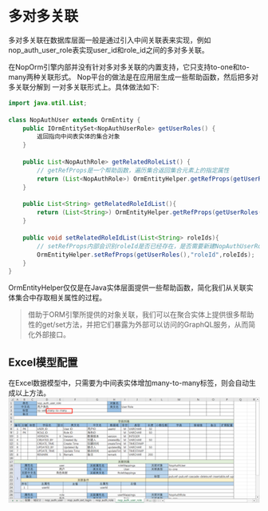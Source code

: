 # 多对多关联
多对多关联在数据库层面一般是通过引入中间关联表来实现，例如nop_auth_user_role表实现user_id和role_id之间的多对多关联。

在NopOrm引擎内部并没有针对多对多关联的内置支持，它只支持to-one和to-many两种关联形式。 Nop平台的做法是在应用层生成一些帮助函数，然后把多对多关联分解到
一对多关联形式上。具体做法如下:

````java
import java.util.List;

class NopAuthUser extends OrmEntity {
    public IOrmEntitySet<NopAuthUserRole> getUserRoles() {
        返回指向中间表实体的集合对象
    }

    public List<NopAuthRole> getRelatedRoleList() {
        // getRefProps是一个帮助函数，遍历集合返回集合元素上的指定属性
        return (List<NopAuthRole>) OrmEntityHelper.getRefProps(getUserRoles(),"role");
    }
    
    public List<String> getRelatedRoleIdList(){
        return (List<String>) OrmEntityHelper.getRefProps(getUserRoles(),"roleId");
    }

    public void setRelatedRoleIdList(List<String> roleIds){
        // setRefProps内部会识别roleId是否已经存在，是否需要新建NopAuthUserRole对象，是否需要删除集合中已经不再被使用的对象
        OrmEntityHelper.setRefProps(getUserRoles(),"roleId",roleIds);
    }
}
````

OrmEntityHelper仅仅是在Java实体层面提供一些帮助函数，简化我们从关联实体集合中存取相关属性的过程。

> 借助于ORM引擎所提供的对象关联，我们可以在聚合实体上提供很多帮助性的get/set方法，并把它们暴露为外部可以访问的GraphQL服务，从而简化外部接口。

## Excel模型配置
在Excel数据模型中，只需要为中间表实体增加many-to-many标签，则会自动生成以上方法。
![](many-to-many.png)